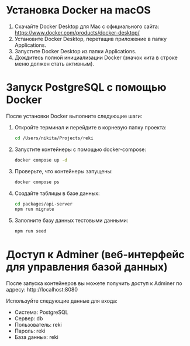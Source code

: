 # Установка Docker на macOS

1. Скачайте Docker Desktop для Mac с официального сайта: https://www.docker.com/products/docker-desktop/
2. Установите Docker Desktop, перетащив приложение в папку Applications.
3. Запустите Docker Desktop из папки Applications.
4. Дождитесь полной инициализации Docker (значок кита в строке меню должен стать активным).

# Запуск PostgreSQL с помощью Docker

После установки Docker выполните следующие шаги:

1. Откройте терминал и перейдите в корневую папку проекта:
   ```bash
   cd /Users/nikita/Projects/reki
   ```

2. Запустите контейнеры с помощью docker-compose:
   ```bash
   docker compose up -d
   ```

3. Проверьте, что контейнеры запущены:
   ```bash
   docker compose ps
   ```

4. Создайте таблицы в базе данных:
   ```bash
   cd packages/api-server
   npm run migrate
   ```

5. Заполните базу данных тестовыми данными:
   ```bash
   npm run seed
   ```

# Доступ к Adminer (веб-интерфейс для управления базой данных)

После запуска контейнеров вы можете получить доступ к Adminer по адресу:
http://localhost:8080

Используйте следующие данные для входа:
- Система: PostgreSQL
- Сервер: db
- Пользователь: reki
- Пароль: reki
- База данных: reki
